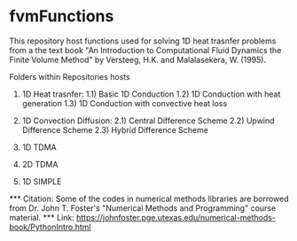 # fvmFunctions

This repository host functions used for solving 1D heat trasnfer problems from a the text book "An Introduction to Computational Fluid Dynamics 
the Finite Volume Method" by Versteeg, H.K. and Malalasekera, W. (1995).

Folders within Repositories hosts
1. 1D Heat trasnfer: 
1.1) Basic 1D Conduction
1.2) 1D Conduction with heat generation
1.3) 1D Conduction with convective heat loss
      
2. 1D Convection Diffusion:
2.1) Central Difference Scheme
2.2) Upwind Difference Scheme
2.3) Hybrid Difference Scheme

3. 1D TDMA
4. 2D TDMA
5. 1D SIMPLE

*** Citation: Some of the codes in numerical methods libraries are borrowed from Dr. John T. Foster's "Numerical Methods and Programming" course material.
*** Link: https://johnfoster.pge.utexas.edu/numerical-methods-book/PythonIntro.html
